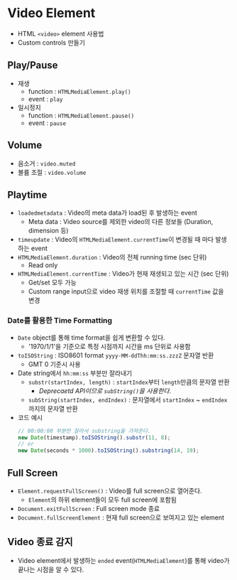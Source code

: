 # Video Element

- HTML `<video>` element 사용법
- Custom controls 만들기

## Play/Pause

- 재생
  - function : `HTMLMediaElement.play()`
  - event : `play`
- 일시정지
  - function : `HTMLMediaElement.pause()`
  - event : `pause`

## Volume

- 음소거 : `video.muted`
- 볼륨 조절 : `video.volume`

## Playtime

- `loadedmetadata` : Video의 meta data가 load된 후 발생하는 event
  - Meta data : Video source를 제외한 video의 다른 정보들 (Duration, dimension 등)
- `timeupdate` : Video의 `HTMLMediaElement.currentTime`이 변경될 때 마다 발생하는 event
- `HTMLMediaElement.duration` : Video의 전체 running time (sec 단위)
  - Read only
- `HTMLMediaElement.currentTime` : Video가 현재 재생되고 있는 시간 (sec 단위)
  - Get/set 모두 가능
  - Custom range input으로 video 재생 위치를 조절할 때 `currentTime` 값을 변경

### Date를 활용한 Time Formatting

- `Date` object를 통해 time format을 쉽게 변환할 수 있다.
  - '1970/1/1'을 기준으로 특정 시점까지 시간을 ms 단위로 사용함
- `toISOString` : ISO8601 format `yyyy-MM-ddThh:mm:ss.zzzZ` 문자열 반환
  - GMT 0 기준시 사용
- Date string에서 `hh:mm:ss` 부분만 잘라내기
  - `substr(startIndex, length)` : `startIndex`부터 `length`만큼의 문자열 반환
    - _Deprecaetd API이므로 `subString()`을 사용한다._
  - `subString(startIndex, endIndex)` : 문자열에서 `startIndex` ~ `endIndex`까지의 문자열 반환
- 코드 예시
  ```js
  // 00:00:00 부분만 잘라서 substring을 가져온다.
  new Date(timestamp).toISOString().substr(11, 8);
  // or
  new Date(seconds * 1000).toISOString().substring(14, 19);
  ```

## Full Screen

- `Element.requestFullScreen()` : Video를 full screen으로 열어준다.
  - `Element`의 하위 element들이 모두 full screen에 포함됨
- `Document.exitFullScreen` : Full screen mode 종료
- `Document.fullScreenElement` : 현재 full screen으로 보여지고 있는 element

## Video 종료 감지

- Video element에서 발생하는 `ended` event(`HTMLMediaElement`)를 통해 video가 끝나는 시점을 알 수 있다.
